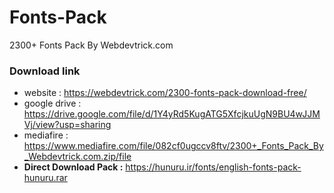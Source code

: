 # Fonts-Pack
2300+ Fonts Pack By Webdevtrick.com

### Download link
* website : https://webdevtrick.com/2300-fonts-pack-download-free/
* google drive : https://drive.google.com/file/d/1Y4yRd5KugATG5XfcjkuUgN9BU4wJJMVj/view?usp=sharing
* mediafire : https://www.mediafire.com/file/082cf0ugccv8ftv/2300+_Fonts_Pack_By_Webdevtrick.com.zip/file
* **Direct Download Pack :** https://hunuru.ir/fonts/english-fonts-pack-hunuru.rar
